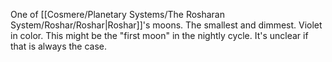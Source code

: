 One of [[Cosmere/Planetary Systems/The Rosharan System/Roshar/Roshar|Roshar]]'s moons. The smallest and dimmest. Violet in color. This might be the "first moon" in the nightly cycle. It's unclear if that is always the case.